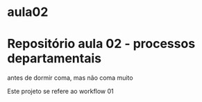 # aula02

# Repositório aula 02 - processos departamentais
antes de dormir coma, mas não coma muito

Este projeto se refere ao workflow 01

